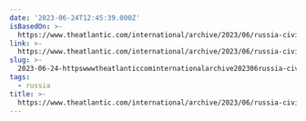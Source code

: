 ```yaml
---
date: '2023-06-24T12:45:39.000Z'
isBasedOn: >-
  https://www.theatlantic.com/international/archive/2023/06/russia-civil-war-wagner-putin-coup/674517/
link: >-
  https://www.theatlantic.com/international/archive/2023/06/russia-civil-war-wagner-putin-coup/674517/
slug: >-
  2023-06-24-httpswwwtheatlanticcominternationalarchive202306russia-civil-war-wagner-putin-coup674517
tags:
  - russia
title: >-
  https://www.theatlantic.com/international/archive/2023/06/russia-civil-war-wagner-putin-coup/674517/
---
```


